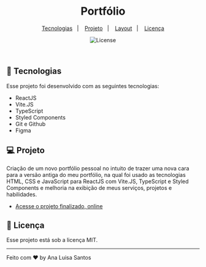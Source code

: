 <h1 align="center"> Portfólio </h1>

<p align="center">
  <a href="#-tecnologias">Tecnologias</a>&nbsp;&nbsp;&nbsp;|&nbsp;&nbsp;&nbsp;
  <a href="#-projeto">Projeto</a>&nbsp;&nbsp;&nbsp;|&nbsp;&nbsp;&nbsp;
  <a href="#-layout">Layout</a>&nbsp;&nbsp;&nbsp;|&nbsp;&nbsp;&nbsp;
  <a href="#memo-licença">Licença</a>
</p>

<p align="center">
  <img alt="License" src="https://img.shields.io/static/v1?label=license&message=MIT&color=49AA26&labelColor=000000">
</p>

<br>

<!-- <p align="center">
 <img alt="UI Twitter Project" src="./public/preview.png" width="100%">
</p> -->

## 🚀 Tecnologias

Esse projeto foi desenvolvido com as seguintes tecnologias:

- ReactJS
- Vite.JS
- TypeScript
- Styled Components
- Git e Github
- Figma

## 💻 Projeto

Criação de um novo portfólio pessoal no intuito de trazer uma nova cara para a versão antiga do meu portfólio, na qual foi usado as tecnologias HTML, CSS e JavaScript para ReactJS com Vite.JS, TypeScript e Styled Components e melhoria na exibição de meus serviços, projetos e habilidades.

- [Acesse o projeto finalizado, online](https://portfolio-analuisadev.vercel.app/)

## :memo: Licença

Esse projeto está sob a licença MIT.

---

Feito com ♥ by Ana Luisa Santos